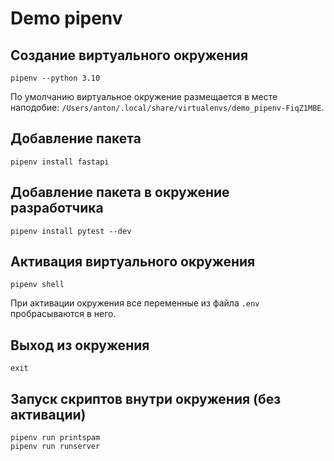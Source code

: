 # Demo pipenv



## Создание виртуального окружения

```shell
pipenv --python 3.10
```

По умолчанию виртуальное окружение размещается в месте наподобие: `/Users/anton/.local/share/virtualenvs/demo_pipenv-FiqZ1MBE`.

## Добавление пакета

```shell
pipenv install fastapi
```

## Добавление пакета в окружение разработчика

```shell
pipenv install pytest --dev
```

## Активация виртуального окружения

```shell
pipenv shell
```

При активации окружения все переменные из файла `.env` пробрасываются в него.

## Выход из окружения

```shell
exit
```

## Запуск скриптов внутри окружения (без активации)

```shell
pipenv run printspam
pipenv run runserver
```
